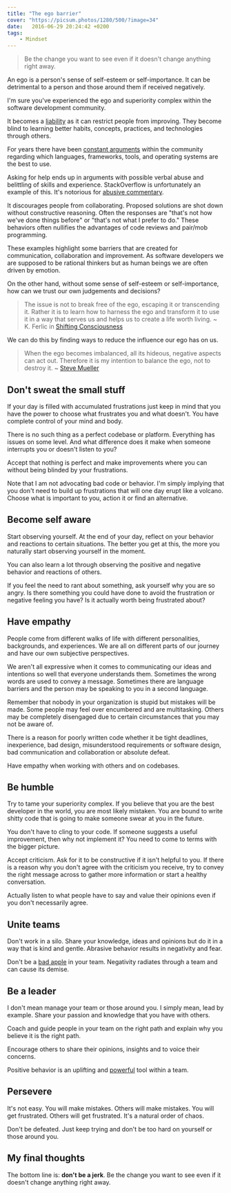 ```yaml
---
title: "The ego barrier"
cover: "https://picsum.photos/1280/500/?image=34"
date:   2016-06-29 20:24:42 +0200
tags: 
    - Mindset 
---
```


> Be the change you want to see even if it doesn't change anything right away.

An ego is a person's sense of self-esteem or self-importance. It can be
detrimental to a person and those around them if received negatively.

I'm sure you've experienced the ego and superiority complex within the
software development community.

It becomes a
[liability](https://www.willmcgugan.com/blog/tech/post/on-ego-and-software-development/)
as it can restrict people from improving. They become blind to learning better
habits, concepts, practices, and technologies through others.

For years there have been [constant arguments](https://dzone.com/articles/developer-ego)
within the community regarding which languages, frameworks, tools, and
operating systems are the best to use.

Asking for help ends up in arguments with possible verbal abuse and belittling
of skills and experience. StackOverflow is unfortunately an example of this.
It's notorious for
[abusive commentary](https://sammaye.wordpress.com/2014/04/24/why-i-am-a-little-annoyed-with-stackoverflow-currently/).

It discourages people from collaborating. Proposed solutions are shot down
without constructive reasoning. Often the responses are "that's not how we've
done things before" or "that's not what I prefer to do." These behaviors often
nullifies the advantages of code reviews and pair/mob programming.

These examples highlight some barriers that are created for communication,
collaboration and improvement. As software developers we are supposed to be
rational thinkers but as human beings we are often driven by emotion.

On the other hand, without some sense of self-esteem or self-importance,
how can we trust our own judgements and decisions?

> The issue is not to break free of the ego, escaping it or transcending it.
> Rather it is to learn how to harness the ego and transform it to use it in a
> way that serves us and helps us to create a life worth living.
> ~ K. Ferlic in [Shifting Consciousness](http://ryuc.info/creativespirituality/shifting_consciousness.htm)

We can do this by finding ways to reduce the influence our ego has on us.

> When the ego becomes imbalanced, all its hideous, negative aspects can act out.
> Therefore it is my intention to balance the ego, not to destroy it.
> ~ [Steve Mueller](http://sumo.ly/bMCD)

## Don't sweat the small stuff

If your day is filled with accumulated frustrations just keep in mind that you
have the power to choose what frustrates you and what doesn't. You have
complete control of your mind and body.

There is no such thing as a perfect codebase or platform.
Everything has issues on some level. And what difference does it make when
someone interrupts you or doesn't listen to you?

Accept that nothing is perfect and make improvements where you can without being
blinded by your frustrations.

Note that I am not advocating bad code or behavior. I'm simply implying that you
don't need to build up frustrations that will one day erupt like a volcano.
Choose what is important to you, action it or find an alternative.

## Become self aware

Start observing yourself. At the end of your day, reflect on your behavior and
reactions to certain situations. The better you get at this, the more you
naturally start observing yourself in the moment.

You can also learn a lot through observing the positive and negative behavior
and reactions of others.

If you feel the need to rant about something, ask yourself why you are so angry.
Is there something you could have done to avoid the frustration or
negative feeling you have? Is it actually worth being frustrated about?

## Have empathy

People come from different walks of life with different personalities,
backgrounds, and experiences. We are all on different parts of our journey
and have our own subjective perspectives.

We aren't all expressive when it comes to communicating our ideas and intentions
so well that everyone understands them. Sometimes the wrong words are used to
convey a message. Sometimes there are language barriers and the person may be
speaking to you in a second language.

Remember that nobody in your organization is stupid but mistakes will be made.
Some people may feel over encumbered and are multitasking. Others may be
completely disengaged due to certain circumstances that you may not be aware
of.

There is a reason for poorly written code whether it be tight deadlines,
inexperience, bad design, misunderstood requirements or software design,
bad communication and collaboration or absolute defeat.

Have empathy when working with others and on codebases.

## Be humble

Try to tame your superiority complex. If you believe that you are the best
developer in the world, you are most likely mistaken. You are bound to
write shitty code that is going to make someone swear at you in the future.

You don't have to cling to your code. If someone suggests a useful improvement,
then why not implement it? You need to come to terms with the bigger picture.

Accept criticism. Ask for it to be constructive if it isn't helpful to you.
If there is a reason why you don't agree with the criticism you receive, try
to convey the right message across to gather more information or start a healthy
conversation.

Actually listen to what people have to say and value their opinions even if
you don't necessarily agree.

## Unite teams

Don't work in a silo. Share your knowledge, ideas and opinions but do it in a
way that is kind and gentle. Abrasive behavior results in negativity and fear.

Don't be a [bad apple](https://blog.codinghorror.com/the-bad-apple-group-poison/)
in your team. Negativity radiates through a team and can cause its demise.

## Be a leader

I don't mean manage your team or those around you. I simply mean, lead by
example. Share your passion and knowledge that you have with others.

Coach and guide people in your team on the right path and explain why you
believe it is the right path.

Encourage others to share their opinions, insights and to voice their concerns.

Positive behavior is an uplifting and [powerful](/blog/reignite-the-passion/)
tool within a team.

## Persevere

It's not easy. You will make mistakes. Others will make mistakes. You will get
frustrated. Others will get frustrated. It's a natural order of chaos.

Don't be defeated. Just keep trying and don't be too hard on yourself or those
around you.

## My final thoughts

The bottom line is: **don't be a jerk**. Be the change you want to see
even if it doesn't change anything right away.
